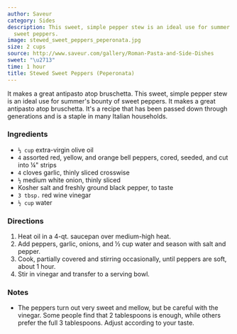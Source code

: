 ```yaml
---
author: Saveur
category: Sides
description: This sweet, simple pepper stew is an ideal use for summer's bounty of
  sweet peppers.
image: stewed_sweet_peppers_peperonata.jpg
size: 2 cups
source: http://www.saveur.com/gallery/Roman-Pasta-and-Side-Dishes
sweet: "\u2713"
time: 1 hour
title: Stewed Sweet Peppers (Peperonata)
---
```


It makes a great antipasto atop bruschetta. This sweet, simple pepper stew is an ideal use for summer's bounty of sweet peppers. It makes a great antipasto atop bruschetta. It's a recipe that has been passed down through generations and is a staple in many Italian households.

### Ingredients

* `⅓ cup` extra-virgin olive oil
* `4` assorted red, yellow, and orange bell peppers, cored, seeded, and cut into ¼" strips
* `4` cloves garlic, thinly sliced crosswise
* `½` medium white onion, thinly sliced
* Kosher salt and freshly ground black pepper, to taste
* `3 tbsp.` red wine vinegar
* `½ cup` water

### Directions

1. Heat oil in a 4-qt. saucepan over medium-high heat. 
2. Add peppers, garlic, onions, and ½ cup water and season with salt and pepper. 
3. Cook, partially covered and stirring occasionally, until peppers are soft, about 1 hour. 
4. Stir in vinegar and transfer to a serving bowl.

### Notes

- The peppers turn out very sweet and mellow, but be careful with the vinegar. Some people find that 2 tablespoons is enough, while others prefer the full 3 tablespoons. Adjust according to your taste.